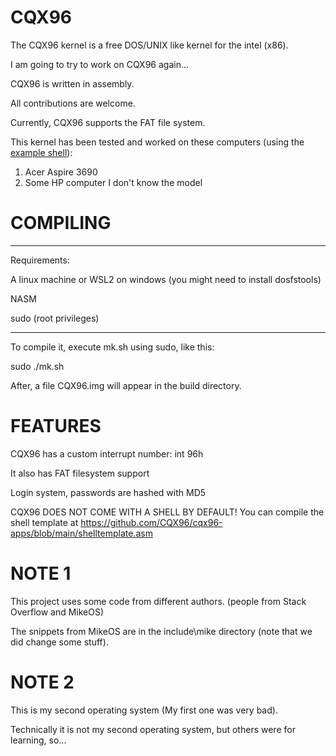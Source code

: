 CQX96
=====

The CQX96 kernel is a free DOS/UNIX like kernel for the intel (x86).

I am going to try to work on CQX96 again...


CQX96 is written in assembly.

All contributions are welcome.




Currently, CQX96 supports the FAT file system.

This kernel has been tested and worked on these computers (using the [example shell](https://github.com/CQX96/cqx96-apps/blob/main/shelltemplate.asm)):
  1. Acer Aspire 3690
  2. Some HP computer I don't know the model

COMPILING
=========
----
Requirements:

A linux machine or WSL2 on windows (you might need to install dosfstools)

NASM

sudo (root privileges)

----

To compile it, execute mk.sh using sudo, like this:

sudo ./mk.sh

After, a file CQX96.img will appear in the build directory.


FEATURES
========

CQX96 has a custom interrupt number: int 96h

It also has FAT filesystem support

Login system, passwords are hashed with MD5

CQX96 DOES NOT COME WITH A SHELL BY DEFAULT!
You can compile the shell template at https://github.com/CQX96/cqx96-apps/blob/main/shelltemplate.asm

NOTE 1
======

This project uses some code from different authors. (people from Stack Overflow and MikeOS)


The snippets from MikeOS are in the include\mike directory (note that we did change some stuff).

NOTE 2
======

This is my second operating system (My first one was very bad).

Technically it is not my second operating system, but others were for learning, so...

